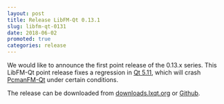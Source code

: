 ```yaml
---
layout: post
title: Release LibFM-Qt 0.13.1
slug: libfm-qt-0131
date: 2018-06-02
promoted: true
categories: release
---
```

We would like to announce the first point release of the 0.13.x series. This
LibFM-Qt point release fixes a regression in
[Qt 5.11](https://bugreports.qt.io/browse/QTBUG-67948), which will crash
[PcmanFM-Qt](https://github.com/lxqt/pcmanfm-qt/issues/685]) under certain
conditions.

The release can be downloaded from
[downloads.lxqt.org](https://downloads.lxqt.org/downloads/libfm-qt/0.13.1/)
or [Github](https://github.com/lxqt/libfm-qt/releases/tag/0.13.1).
